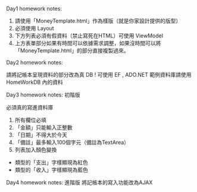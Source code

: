 Day1 homework notes:

1. 請使用「MoneyTemplate.html」作為樣版（就是你家設計提供的版型）
2. 必須使用 Layout
3. 下方列表必須有假資料（禁止寫死在HTML）可使用 ViewModel
4. 上方表單部分如果有時間可以依據需求調整，如果沒時間可以將「MoneyTemplate.html」的部分直接複製過來。

Day2 homework notes:

請將記帳本呈現資料的部分改為真 DB !
可使用 EF , ADO.NET
範例資料庫請使用 HomeWorkDB 內的資料

Day3 homework notes: 初階版

必須真的寫進資料庫
1. 所有欄位必填
2. 「金額」只能輸入正整數
3. 「日期」不得大於今天
4. 「備註」最多輸入100個字元（備註為TextArea）
5. 列表加入顏色變換
 - 類型的「支出」字樣顯現為紅色
 - 類型的「收入」字樣顯現為藍色

Day4 homework notes: 進階版
將記帳本的寫入功能改為AJAX
